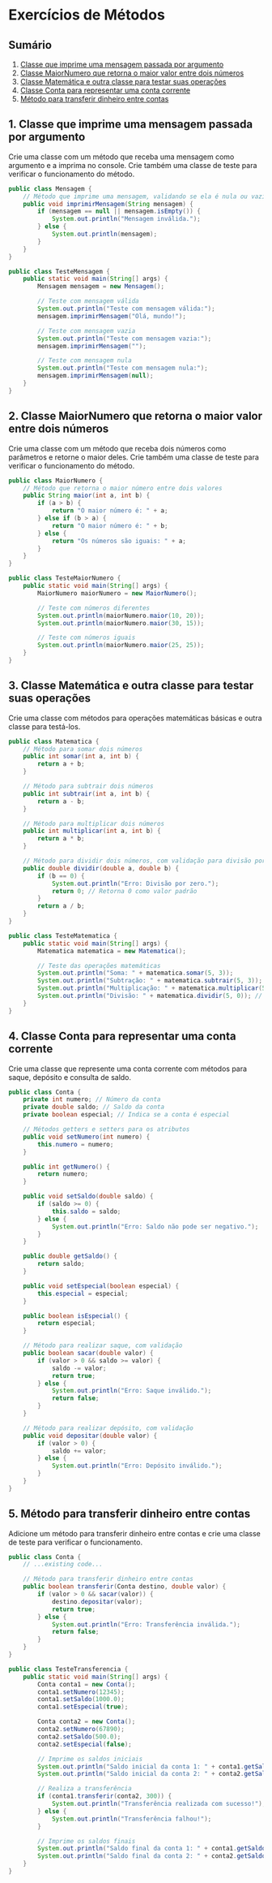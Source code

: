 # Exercícios de Métodos

## Sumário
1. [Classe que imprime uma mensagem passada por argumento](#1-classe-que-imprime-uma-mensagem-passada-por-argumento)
2. [Classe MaiorNumero que retorna o maior valor entre dois números](#2-classe-maiornumero-que-retorna-o-maior-valor-entre-dois-números)
3. [Classe Matemática e outra classe para testar suas operações](#3-classe-matemática-e-outra-classe-para-testar-suas-operações)
4. [Classe Conta para representar uma conta corrente](#4-classe-conta-para-representar-uma-conta-corrente)
5. [Método para transferir dinheiro entre contas](#5-método-para-transferir-dinheiro-entre-contas)

## 1. Classe que imprime uma mensagem passada por argumento
Crie uma classe com um método que receba uma mensagem como argumento e a imprima no console. Crie também uma classe de teste para verificar o funcionamento do método.
```java
public class Mensagem {
    // Método que imprime uma mensagem, validando se ela é nula ou vazia
    public void imprimirMensagem(String mensagem) {
        if (mensagem == null || mensagem.isEmpty()) {
            System.out.println("Mensagem inválida.");
        } else {
            System.out.println(mensagem);
        }
    }
}

public class TesteMensagem {
    public static void main(String[] args) {
        Mensagem mensagem = new Mensagem();

        // Teste com mensagem válida
        System.out.println("Teste com mensagem válida:");
        mensagem.imprimirMensagem("Olá, mundo!");

        // Teste com mensagem vazia
        System.out.println("Teste com mensagem vazia:");
        mensagem.imprimirMensagem("");

        // Teste com mensagem nula
        System.out.println("Teste com mensagem nula:");
        mensagem.imprimirMensagem(null);
    }
}
```

## 2. Classe MaiorNumero que retorna o maior valor entre dois números
Crie uma classe com um método que receba dois números como parâmetros e retorne o maior deles. Crie também uma classe de teste para verificar o funcionamento do método.
```java
public class MaiorNumero {
    // Método que retorna o maior número entre dois valores
    public String maior(int a, int b) {
        if (a > b) {
            return "O maior número é: " + a;
        } else if (b > a) {
            return "O maior número é: " + b;
        } else {
            return "Os números são iguais: " + a;
        }
    }
}

public class TesteMaiorNumero {
    public static void main(String[] args) {
        MaiorNumero maiorNumero = new MaiorNumero();

        // Teste com números diferentes
        System.out.println(maiorNumero.maior(10, 20));
        System.out.println(maiorNumero.maior(30, 15));

        // Teste com números iguais
        System.out.println(maiorNumero.maior(25, 25));
    }
}
```

## 3. Classe Matemática e outra classe para testar suas operações
Crie uma classe com métodos para operações matemáticas básicas e outra classe para testá-los.
```java
public class Matematica {
    // Método para somar dois números
    public int somar(int a, int b) {
        return a + b;
    }

    // Método para subtrair dois números
    public int subtrair(int a, int b) {
        return a - b;
    }

    // Método para multiplicar dois números
    public int multiplicar(int a, int b) {
        return a * b;
    }

    // Método para dividir dois números, com validação para divisão por zero
    public double dividir(double a, double b) {
        if (b == 0) {
            System.out.println("Erro: Divisão por zero.");
            return 0; // Retorna 0 como valor padrão
        }
        return a / b;
    }
}

public class TesteMatematica {
    public static void main(String[] args) {
        Matematica matematica = new Matematica();

        // Teste das operações matemáticas
        System.out.println("Soma: " + matematica.somar(5, 3));
        System.out.println("Subtração: " + matematica.subtrair(5, 3));
        System.out.println("Multiplicação: " + matematica.multiplicar(5, 3));
        System.out.println("Divisão: " + matematica.dividir(5, 0)); // Teste com divisão por zero
    }
}
```

## 4. Classe Conta para representar uma conta corrente
Crie uma classe que represente uma conta corrente com métodos para saque, depósito e consulta de saldo.
```java
public class Conta {
    private int numero; // Número da conta
    private double saldo; // Saldo da conta
    private boolean especial; // Indica se a conta é especial

    // Métodos getters e setters para os atributos
    public void setNumero(int numero) {
        this.numero = numero;
    }

    public int getNumero() {
        return numero;
    }

    public void setSaldo(double saldo) {
        if (saldo >= 0) {
            this.saldo = saldo;
        } else {
            System.out.println("Erro: Saldo não pode ser negativo.");
        }
    }

    public double getSaldo() {
        return saldo;
    }

    public void setEspecial(boolean especial) {
        this.especial = especial;
    }

    public boolean isEspecial() {
        return especial;
    }

    // Método para realizar saque, com validação
    public boolean sacar(double valor) {
        if (valor > 0 && saldo >= valor) {
            saldo -= valor;
            return true;
        } else {
            System.out.println("Erro: Saque inválido.");
            return false;
        }
    }

    // Método para realizar depósito, com validação
    public void depositar(double valor) {
        if (valor > 0) {
            saldo += valor;
        } else {
            System.out.println("Erro: Depósito inválido.");
        }
    }
}
```

## 5. Método para transferir dinheiro entre contas
Adicione um método para transferir dinheiro entre contas e crie uma classe de teste para verificar o funcionamento.
```java
public class Conta {
    // ...existing code...

    // Método para transferir dinheiro entre contas
    public boolean transferir(Conta destino, double valor) {
        if (valor > 0 && sacar(valor)) {
            destino.depositar(valor);
            return true;
        } else {
            System.out.println("Erro: Transferência inválida.");
            return false;
        }
    }
}

public class TesteTransferencia {
    public static void main(String[] args) {
        Conta conta1 = new Conta();
        conta1.setNumero(12345);
        conta1.setSaldo(1000.0);
        conta1.setEspecial(true);

        Conta conta2 = new Conta();
        conta2.setNumero(67890);
        conta2.setSaldo(500.0);
        conta2.setEspecial(false);

        // Imprime os saldos iniciais
        System.out.println("Saldo inicial da conta 1: " + conta1.getSaldo());
        System.out.println("Saldo inicial da conta 2: " + conta2.getSaldo());

        // Realiza a transferência
        if (conta1.transferir(conta2, 300)) {
            System.out.println("Transferência realizada com sucesso!");
        } else {
            System.out.println("Transferência falhou!");
        }

        // Imprime os saldos finais
        System.out.println("Saldo final da conta 1: " + conta1.getSaldo());
        System.out.println("Saldo final da conta 2: " + conta2.getSaldo());
    }
}
```
